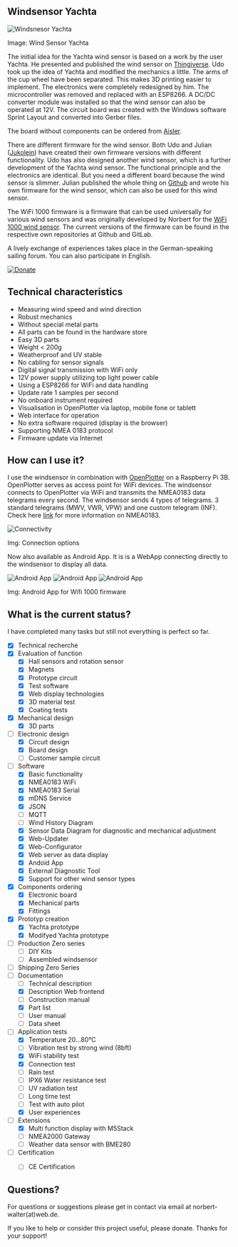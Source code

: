 ## Windsensor Yachta

![Windsnesor Yachta](Pictures/Yachta_Windsensor.jpg)

Image: Wind Sensor Yachta

The initial idea for the Yachta wind sensor is based on a work by the user Yachta. He presented and published the wind sensor on [Thingiverse](https://www.thingiverse.com/thing:2261719). Udo took up the idea of ​​Yachta and modified the mechanics a little. The arms of the cup wheel have been separated. This makes 3D printing easier to implement. The electronics were completely redesigned by him. The microcontroller was removed and replaced with an ESP8266. A DC/DC converter module was installed so that the wind sensor can also be operated at 12V. The circuit board was created with the Windows software Sprint Layout and converted into Gerber files.

The board without components can be ordered from [Aisler](https://aisler.net/p/GIPYPYTC).

There are different firmware for the wind sensor. Both Udo and Julian ([Jukolein](https://github.com/jukolein/NMEA0183-Windsensor)) have created their own firmware versions with different functionality. Udo has also designed another wind sensor, which is a further development of the Yachta wind sensor. The functional principle and the electronics are identical. But you need a different board because the wind sensor is slimmer. Julian published the whole thing on [Github](https://github.com/jukolein/NMEA0183-Windsensor) and wrote his own firmware for the wind sensor, which can also be used for this wind sensor. 

The WiFi 1000 firmware is a firmware that can be used universally for various wind sensors and was originally developed by Norbert for the [WiFi 1000 wind sensor](https://gitlab.com/norbertwalter67/Windsensor_WiFi_1000). The current versions of the firmware can be found in the respective own repositories at Github and GitLab.

A lively exchange of experiences takes place in the German-speaking sailing forum. You can also participate in English.

[![Donate](Pictures/Donate.gif)](https://www.paypal.com/cgi-bin/webscr?cmd=_s-xclick&hosted_button_id=5QZJZBM252F2L)

## Technical characteristics

* Measuring wind speed and wind direction
* Robust mechanics
* Without special metal parts
* All parts can be found in the hardware store
* Easy 3D parts
* Weight < 200g
* Weatherproof and UV stable
* No cabling for sensor signals
* Digital signal transmission with WiFi only
* 12V power supply utilizing top light power cable
* Using a ESP8266 for WiFi and data handling
* Update rate 1 samples per second
* No onboard instrument required
* Visualisation in OpenPlotter via laptop, mobile fone or tablett
* Web interface for operation
* No extra software required (display is the browser)
* Supporting  NMEA 0183 protocol
* Firmware update via Internet

## How can I use it?

I use the windsensor in combination with [OpenPlotter](http://www.sailoog.com/openplotter) on a Raspberry Pi 3B. OpenPlotter serves as access point for WiFi devices. The windsensor connects to OpenPlotter via WiFi and transmits the NMEA0183 data telegrams every second. The windsensor sends 4 types of telegrams. 3 standard telegrams (MWV, VWR, VPW) and one custom telegram (INF). Check here [link](http://www.nmea.de/nmea0183datensaetze.html) for more information on NMEA0183. 

![Connectivity](Pictures/Windsensor_Raspi_Handy_Laptop_M5Stack.png)

Img: Connection options

Now also available as Android App. It is is a WebApp connecting directly to the windsensor to display all data.

![Android App](Pictures/AppStart.png)
![Android App](Pictures/AppInstrument1.png)
![Android App](Pictures/AppInstrument2.png)

Img: Android App for Wifi 1000 firmware

## What is the current status?

I have completed many tasks but still not everything is perfect so far.

- [x] Technical recherche
- [x] Evaluation of function
    - [x] Hall sensors and rotation sensor
    - [x] Magnets
    - [x] Prototype circuit
    - [x] Test software
    - [x] Web display technologies
    - [x] 3D material test
    - [x] Coating tests
- [x] Mechanical design
    - [x] 3D parts
- [ ] Electronic design
    - [x] Circuit design
    - [x] Board design
    - [ ] Customer sample circuit
- [ ] Software
    - [x] Basic functionality
    - [x] NMEA0183 WiFi
    - [x] NMEA0183 Serial
    - [x] mDNS Service
    - [x] JSON
    - [ ] MQTT
    - [ ] Wind History Diagram
    - [x] Sensor Data Diagram for diagnostic and mechanical adjustment
    - [x] Web-Updater
    - [x] Web-Configurator
    - [x] Web server as data display
    - [x] Andoid App
    - [x] External Diagnostic Tool
	- [x] Support for other wind sensor types
- [x] Components ordering
    - [x] Electronic board
    - [x] Mechanical parts
    - [x] Fittings
- [x] Prototyp creation
    - [x] Yachta prototype
    - [x] Modifyed Yachta prototype
- [ ] Production Zero series
    - [ ] DIY Kits
    - [ ] Assembled windsensor
- [ ] Shipping Zero Series
- [ ] Documentation
    - [ ] Technical description
	- [x] Description Web frontend
    - [ ] Construction manual
    - [x] Part list
    - [ ] User manual
    - [ ] Data sheet
- [ ] Application tests
    - [x] Temperature 20...80°C
    - [ ] Vibration test by strong wind (8bft)
    - [x] WiFi stability test
    - [x] Connection test
    - [ ] Rain test
    - [ ] IPX6 Water resistance test
    - [ ] UV radiation test
    - [ ] Long time test
    - [ ] Test with auto pilot
    - [x] User experiences
- [ ] Extensions
    - [x] Multi function display with M5Stack
    - [ ] NMEA2000 Gateway
    - [ ] Weather data sensor with BME280
- [ ] Certification
    - [ ] CE Certification


## Questions?

For questions or suggestions please get in contact via email at norbert-walter(at)web.de.

If you like to help or consider this project useful, please donate. Thanks for your support!
